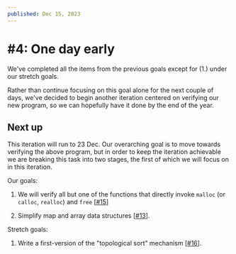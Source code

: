 ```yaml
---
published: Dec 15, 2023
---
```


# #4: One day early

We've completed all the items from the previous goals except for (1.) under our
stretch goals.

Rather than continue focusing on this goal alone for the next couple of days,
we've decided to begin another iteration centered on verifying our new program,
so we can hopefully have it done by the end of the year.

## Next up

This iteration will run to 23 Dec. Our overarching goal is to move towards
verifying the above program, but in order to keep the iteration achievable we
are breaking this task into two stages, the first of which we will focus on in
this iteration.

Our goals:

1. We will verify all but one of the functions that directly invoke `malloc` (or
   `calloc`, `realloc`) and `free`
   [[#15](https://todo.sr.ht/~lbnz/xr0/15)]

2. Simplify map and array data structures
   [[#13](https://todo.sr.ht/~lbnz/xr0/13)].

Stretch goals:

1. Write a first-version of the "topological sort" mechanism
   [[#16](https://todo.sr.ht/~lbnz/xr0/16)].
